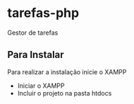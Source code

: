 # tarefas-php

Gestor de tarefas

## Para Instalar

Para realizar a instalação inicie o XAMPP

- Iniciar o XAMPP
- Incluir o projeto na pasta htdocs